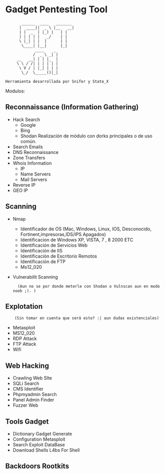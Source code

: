 Gadget Pentesting Tool
=======================

           ______  ____   _______
          |  ____||  _ \ |__   __|
          | |  _  | |_) |   | |
          | | | | |   _/    | |
          \ |_| | |  |      | |
           \____| |__|      |_|
                 ____    _
                /  _ \ _| |
         __   __| | | |_  |
         \ \ / /| | | | | |
          \ V / | |_| | | |
           \_/  \_____()|_|

    Herramienta desarrollada por Snifer y State_X

Modulos:

Reconnaissance (Information Gathering)
--------------------------------------

 * Hack Search
    - Google
    - Bing
    - Shodan
            Realización de módulo con dorks principales  o de uso común.
* Search Emails
* DNS Reconnaissance
* Zone  Transfers
* Whois Information
    - IP
    - Name Servers
    - Mail Servers
* Reverse IP
* GEO IP

Scanning
--------

* Nmap
  - Identificador de  OS (Mac, Windows, Linux, IOS, Desconocido, Fortinent,impresoras,IDS/IPS Apagados)
  - Identificacion de Windows XP, VISTA, 7 , 8 2000 ETC
  - Identificación de Servicios Web
  - Identificación de IIS
  - Identificación de Escritorio Remotos
  - Identificación de FTP
  - Ms12_020

* Vulnerabilit Scanning

        (Aun no se por donde meterle con Shodan o Vulnscan aun en modo noob ;). )

Explotation
-----------
        (Sin tomar en cuenta que será esto? :| aun dudas existenciales)

* Metasploit
* MS12_020
* RDP Attack
* FTP Attack
* Wifi


Web Hacking
-----------

* Crawling Web SIte
* SQLi Search
* CMS Identifier
* Phpmyadmin Search
* Panel Admin Finder
* Fuzzer Web

Tools Gadget
------------

* Dictionary Gadget Generate
* Configuration Metasploit
* Search Exploit DataBase
* Download Shells L4bs For Shell

Backdoors Rootkits
------------------

